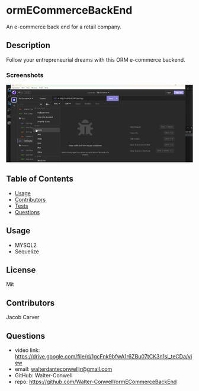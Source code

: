 # ormECommerceBackEnd
An e-commerce back end for a retail company.

## Description

Follow your entrepreneurial dreams with this ORM e-commerce backend.

### Screenshots
![screenshot](image.png)

## Table of Contents

- [Usage](#usage)
- [Contributors](#credits)
- [Tests](#test)
- [Questions](#gitUser)

## Usage

- MYSQL2
- Sequelize

## License

Mit

## Contributors

Jacob Carver

## Questions

- video link: https://drive.google.com/file/d/1gcFnk9bfwA1r6ZBu07tCK3n1sl_teCDa/view
- email: walterdanteconwelljr@gmail.com
- GitHub: Walter-Conwell
- repo: https://github.com/Walter-Conwell/ormECommerceBackEnd
